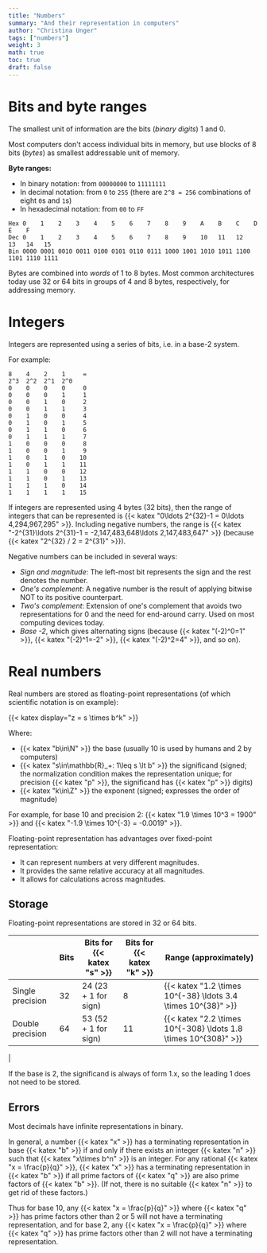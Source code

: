 ```yaml
---
title: "Numbers"
summary: "And their representation in computers"
author: "Christina Unger"
tags: ["numbers"]
weight: 3
math: true
toc: true
draft: false
---
```


# Bits and byte ranges

The smallest unit of information are the bits (_binary digits_) 1 and 0.

Most computers don't access individual bits in memory, but use blocks of 8 bits (_bytes_) as smallest addressable unit of memory.

**Byte ranges:**

* In binary notation: from `00000000` to `11111111`
* In decimal notation: from `0` to `255` (there are `2^8 = 256` combinations of eight `0`s and `1`s)
* In hexadecimal notation: from `00` to `FF`

```
Hex 0    1    2    3    4    5    6    7    8    9    A    B    C    D    E    F
Dec 0    1    2    3    4    5    6    7    8    9    10   11   12   13   14   15
Bin 0000 0001 0010 0011 0100 0101 0110 0111 1000 1001 1010 1011 1100 1101 1110 1111
```

Bytes are combined into _words_ of 1 to 8 bytes. Most common architectures today use 32 or 64 bits in groups of 4 and 8 bytes, respectively, for addressing memory.

# Integers

Integers are represented using a series of bits, i.e. in a base-2 system.

For example:
```
8    4    2    1     =
2^3  2^2  2^1  2^0
0    0    0    0     0
0    0    0    1     1
0    0    1    0     2
0    0    1    1     3
0    1    0    0     4
0    1    0    1     5
0    1    1    0     6
0    1    1    1     7
1    0    0    0     8
1    0    0    1     9
1    0    1    0    10
1    0    1    1    11
1    1    0    0    12
1    1    0    1    13
1    1    1    0    14
1    1    1    1    15
```

If integers are represented using 4 bytes (32 bits), then the range of integers that can be represented is {{< katex "0\ldots 2^{32}-1 = 0\ldots 4\,294\,967\,295" >}}. Including negative numbers, the range is {{< katex "-2^{31}\ldots 2^{31}-1 = -2\,147\,483\,648\ldots 2\,147\,483\,647" >}} (because {{< katex "2^{32} / 2 = 2^{31}" >}}).

Negative numbers can be included in several ways:

* _Sign and magnitude_: The left-most bit represents the sign and the rest denotes the number.
* _One's complement_: A negative number is the result of applying bitwise NOT to its positive counterpart.
* _Two's complement_: Extension of one's complement that avoids two representations for 0 and the need for end-around carry. Used on most computing devices today.
* _Base -2_, which gives alternating signs (because {{< katex "(-2)^0=1" >}}, {{< katex "(-2)^1=-2" >}}, {{< katex "(-2)^2=4" >}}, and so on).

# Real numbers

Real numbers are stored as floating-point representations (of which scientific notation is on example):

{{< katex display="z = s \times b^k" >}}

Where:
* {{< katex "b\in\N" >}} the base (usually 10 is used by humans and 2 by computers)
* {{< katex "s\in\mathbb{R}_+: 1\leq s \lt b" >}} the significand (signed; the normalization condition makes the representation unique; for precision {{< katex "p" >}}, the significand has {{< katex "p" >}} digits)
* {{< katex "k\in\Z" >}} the exponent (signed; expresses the order of magnitude)

For example, for base 10 and precision 2: {{< katex "1.9 \times 10^3 = 1900" >}} and {{< katex "-1.9 \times 10^{-3} = -0.0019" >}}.

Floating-point representation has advantages over fixed-point representation:

* It can represent numbers at very different magnitudes.
* It provides the same relative accuracy at all magnitudes.
* It allows for calculations across magnitudes.

## Storage

Floating-point representations are stored in 32 or 64 bits.

|                  | Bits | Bits for {{< katex "s" >}} | Bits for {{< katex "k" >}} | Range (approximately) |
| ---------------- | ---------- | -------------------- | ------------- | ----- |
| Single precision | 32         | 24 (23 + 1 for sign) | 8             | {{< katex "1.2 \times 10^{-38} \ldots 3.4 \times 10^{38}" >}} |
| Double precision | 64         | 53 (52 + 1 for sign) | 11            | {{< katex "2.2 \times 10^{-308} \ldots 1.8 \times 10^{308}" >}}
 |

If the base is 2, the significand is always of form 1.x, so the leading 1 does not need to be stored.

## Errors

Most decimals have infinite representations in binary.

In general, a number {{< katex "x" >}} has a terminating representation in base {{< katex "b" >}} if and only if there exists an integer {{< katex "n" >}} such that {{< katex "x\times b^n" >}} is an integer.
For any rational {{< katex "x = \frac{p}{q}" >}}, {{< katex "x" >}} has a terminating representation in {{< katex "b" >}} if all prime factors of {{< katex "q" >}} are also prime factors of {{< katex "b" >}}. (If not, there is no suitable {{< katex "n" >}} to get rid of these factors.)

Thus for base 10, any {{< katex "x = \frac{p}{q}" >}} where {{< katex "q" >}} has prime factors other than 2 or 5 will not have a terminating representation, and for base 2, any {{< katex "x = \frac{p}{q}" >}} where {{< katex "q" >}} has prime factors other than 2 will not have a terminating representation.

